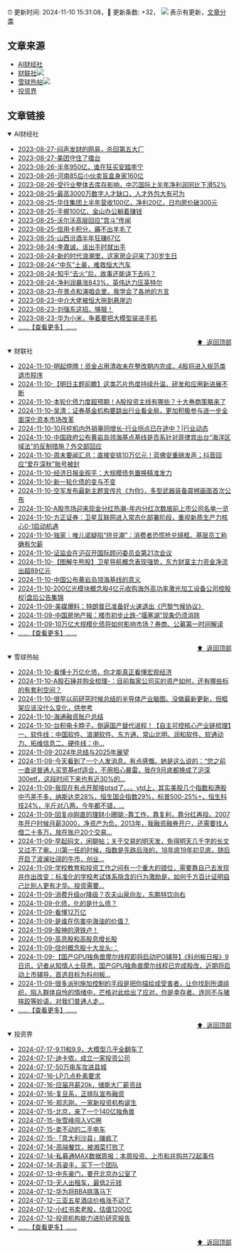 ##

:alarm_clock: 更新时间: 2024-11-10 15:31:08，:rocket: 更新条数: +32， ![](/assets/dot.png) 表示有更新，[文章分类](/TAGS.md)

## 文章来源

- [AI财经社](#ai财经社)  
- [财联社](#财联社)![](/assets/dot.png)   
- [雪球热帖](#雪球热帖)![](/assets/dot.png)   
- [投资界](#投资界)  

## 文章链接

<details open>
<summary id="ai财经社">
 AI财经社
</summary>


- [2023-08-27-闷声发财的网易，杀回第五大厂](https://www.aicaijing.com.cn/article/18610)  
- [2023-08-27-美团守住了擂台](https://www.aicaijing.com.cn/article/18611)  
- [2023-08-26-半年950亿，谁在狂买安踏李宁](https://www.aicaijing.com.cn/article/18607)  
- [2023-08-26-河南85后小伙卖盲盒身家160亿](https://www.aicaijing.com.cn/article/18608)  
- [2023-08-26-受行业整体去库存影响，中芯国际上半年净利润同比下滑52%](https://www.aicaijing.com.cn/article/18609)  
- [2023-08-25-最高3000万数字人才缺口，人才外包大有可为](https://www.aicaijing.com.cn/article/18601)  
- [2023-08-25-华住集团上半年营收100亿，净利20亿，日均房价破300元](https://www.aicaijing.com.cn/article/18602)  
- [2023-08-25-手握100亿，金山办公躺着赚钱](https://www.aicaijing.com.cn/article/18603)  
- [2023-08-25-沃尔沃高层回应“宫斗”传闻](https://www.aicaijing.com.cn/article/18604)  
- [2023-08-25-信用卡积分，薅不出羊毛了](https://www.aicaijing.com.cn/article/18605)  
- [2023-08-25-山西汾酒半年狂赚67亿](https://www.aicaijing.com.cn/article/18606)  
- [2023-08-24-李嘉诚，该出手时就出手](https://www.aicaijing.com.cn/article/18596)  
- [2023-08-24-新的时代浪潮里，这家房企迎来了30岁生日](https://www.aicaijing.com.cn/article/18597)  
- [2023-08-24-“中东”土豪，难救恒大汽车](https://www.aicaijing.com.cn/article/18598)  
- [2023-08-24-知乎“去火”后，故事还能讲下去吗？](https://www.aicaijing.com.cn/article/18599)  
- [2023-08-24-净利润暴涨843%，英伟达力压英特尔](https://www.aicaijing.com.cn/article/18600)  
- [2023-08-23-在景点和演唱会里，我学会了各地的方言](https://www.aicaijing.com.cn/article/18591)  
- [2023-08-23-中介大佬被恒大拖到悬崖边](https://www.aicaijing.com.cn/article/18592)  
- [2023-08-23-刘强东这招，够狠！](https://www.aicaijing.com.cn/article/18593)  
- [2023-08-23-华为小米，争着要把大模型装进手机](https://www.aicaijing.com.cn/article/18594)  
- [......【查看更多】......](/details/AI财经社.md)

<div align="right"><a href="#文章来源">⬆ &nbsp;返回顶部</a></div>
</details>

<details open>
<summary id="财联社">
 财联社
</summary>


- [2024-11-10-明起停牌！资金占用清收未在整改期内完成，4股将进入规范类退市程序](https://www.cls.cn/detail/1854052)  
- [2024-11-10-【明日主题前瞻】这类芯片热度持续升温，研发和应用新进展不断](https://www.cls.cn/detail/1854030)  
- [2024-11-10-本轮化债力度超预期！A股投资主线有哪些？十大券商策略来了](https://www.cls.cn/detail/1854082)  
- [2024-11-10-吴清：证券基金机构要跳出行业看全局，更加积极参与进一步全面深化资本市场改革](https://www.cls.cn/detail/1854085)  
- [2024-11-10-10月挖机内外销量同增长-行业拐点已在途中？|行业动态](https://www.cls.cn/detail/1853931)  
- [2024-11-10-中国政府公布黄岩岛领海基点基线是否系针对菲律宾出台“海洋区域法”的反制措施？外交部回应](https://www.cls.cn/detail/1853982)  
- [2024-11-10-周末要闻汇总：直接安排10万亿元！蓝佛安重磅发声；抖音回应“爱在深秋”账号被封](https://www.cls.cn/detail/1853948)  
- [2024-11-10-经济日报金观平：大规模债务置换精准发力](https://www.cls.cn/detail/1853903)  
- [2024-11-10-新一轮化债的变与不变](https://www.cls.cn/detail/1830964)  
- [2024-11-10-空军发布最新主题宣传片《为你》，多型武器装备震撼画面首次公布](https://www.cls.cn/detail/1830963)  
- [2024-11-10-A股市场迎来现金分红热潮-年内分红次数居前上市公司名单一览](https://www.cls.cn/detail/1852696)  
- [2024-11-10-方正证券：卫星互联网进入常态化部署阶段，重视新质生产力核心0-1启动机遇](https://www.cls.cn/detail/1829490)  
- [2024-11-10-独家｜唯儿诺疑陷“挤兑潮”：消费者恐慌抢兑镜框、基层员工称确有欠薪](https://www.cls.cn/detail/1853954)  
- [2024-11-10-证监会在沪召开国际顾问委员会第21次会议](https://www.cls.cn/detail/1854008)  
- [2024-11-10-【图解牛熊股】卫星导航概念表现强势，东方财富主力资金净流出超89亿元](https://www.cls.cn/detail/1854039)  
- [2024-11-10-中国公布黄岩岛领海基线的意义](https://www.cls.cn/detail/1854054)  
- [2024-11-10-200亿光模块概念股4亿元收购海外高功率激光加工设备公司控股权|盘后公告集锦](https://www.cls.cn/detail/1854065)  
- [2024-11-09-美媒爆料：特朗普已准备好火速退出《巴黎气候协议》](https://www.cls.cn/detail/1853653)  
- [2024-11-09-中国房地产报：楼市初步止跌-“堰塞湖”现象仍须消除](https://www.cls.cn/detail/1853643)  
- [2024-11-09-10万亿大规模化债将如何影响市场？券商、公募第一时间解读](https://www.cls.cn/detail/1853648)  
- [......【查看更多】......](/details/财联社.md)

<div align="right"><a href="#文章来源">⬆ &nbsp;返回顶部</a></div>
</details>

<details open>
<summary id="雪球热帖">
 雪球热帖
</summary>


- [2024-11-10-看懂十万亿化债，你才能真正看懂宏观经济](https://xueqiu.com/7318086163/311999302)  
- [2024-11-10-A股石锤并购全梳理-：目前每家公司买的资产如何，还有哪些标的有套利空间？](https://xueqiu.com/3576712780/312011954)  
- [2024-11-10-很早以前研究时候总结的半导体产业脑图。没做最新更新，但框架应该没什么变化，供参考](https://xueqiu.com/5235921801/312010293)  
- [2024-11-10-海通融资账户总结](https://xueqiu.com/6876843497/312001226)  
- [2024-11-10-台积电卡脖子，倒逼国产替代进程！【自主可控核心产业链梳理】一、软件线：中国软件、浪潮软件、东方通、常山北明、润和软件、软通动力、拓维信息二、硬件线：中...](https://xueqiu.com/4240950654/312008463)  
- [2024-11-09-2024年总结与2025年展望](https://xueqiu.com/1553799558/311930093)  
- [2024-11-09-今天看到了一个人发消息，有点感慨。她是这么说的：“您之前一直说普通人买宽基etf适合，不用担心暴雷，我在9月底都换成了沪深300etf，这段时间下来也有近30%的...](https://xueqiu.com/6594360415/311941594)  
- [2024-11-09-我现在有点开那啥ptsd了。。。ytd上，其实美股几个指数和港股中丐差不多，纳斯达克28%，恒生国企指数29%，标普500-25%+，恒生科技24%，半斤对八两，今年都不错，...](https://xueqiu.com/7286388299/311933545)  
- [2024-11-09-回复@刚直的理财小珊瑚:-靠工作，靠复利，靠分红再投。2007年开户时候月薪3000，净资产为负。2013年，我融资融券开户，还需要找人借二十多万，放在账户20个交易...](https://xueqiu.com/4111857140/311937494)  
- [2024-11-09-早起码文，闲聊帖；关于交易的明天发，免得明天几千字的长文又过不了审。川第一任的时候，指数是先跌后涨的，18年底19年初见底，随后开启了波澜壮阔的牛市，创业...](https://xueqiu.com/8740756364/311927889)  
- [2024-11-09-学校教育和投资工作之间有一个重大的错位，需要靠自己去发现并作出改变：标准化的学校考试体系隐含的行为激励是，如何千方百计证明自己比别人更有才华。投资需要...](https://xueqiu.com/1556808774/311925028)  
- [2024-11-09-消费升级or降级？农夫山泉向左，东鹏特饮向右](https://xueqiu.com/4381703788/311955614)  
- [2024-11-09-化债，化的是什么债？](https://xueqiu.com/5134180512/311928553)  
- [2024-11-09-看懂12万亿](https://xueqiu.com/7516820417/311937522)  
- [2024-11-09-是谁在伤害中海油的价值？](https://xueqiu.com/1490292536/311938529)  
- [2024-11-09-股神的滑铁卢！](https://xueqiu.com/5642562501/311955335)  
- [2024-11-09-高息股和高股息增长股](https://xueqiu.com/8164125924/311955496)  
- [2024-11-09-信创概念股十大龙头:：](https://xueqiu.com/2340613631/311952948)  
- [2024-11-09-【国产GPU独角兽摩尔线程即将启动IPO辅导】《科创板日报》9日讯，记者从知情人士获悉，国产GPU独角兽摩尔线程已完成股改，近期将启动上市辅导，首选目标为科创板...](https://xueqiu.com/5124430882/311967523)  
- [2024-11-09-很多派别施加控制的手段是把你描绘成受害者，让你找到所谓组织，陷入群体自怜的情绪中，芒格对此给出了应对，你是幸存者。连同不与猪摔跤等妙语，对我们普通人走...](https://xueqiu.com/1965894836/311979527)  
- [......【查看更多】......](/details/雪球热帖.md)

<div align="right"><a href="#文章来源">⬆ &nbsp;返回顶部</a></div>
</details>

<details open>
<summary id="投资界">
 投资界
</summary>


- [2024-07-17-9.11和9.9，大模型几乎全翻车了](https://posts.careerengine.us/p/6697778c44726b29bffa3a09)  
- [2024-07-17-迪卡侬，成立一家投资公司](https://posts.careerengine.us/p/6697778c44726b29bffa3a01)  
- [2024-07-17-50万电车攻进县城](https://posts.careerengine.us/p/6697779c831e1d29eea44253)  
- [2024-07-16-LP几点朴素要求](https://posts.careerengine.us/p/669636a8720ed522248054dc)  
- [2024-07-16-应届月薪20k，储能大厂薪资战](https://posts.careerengine.us/p/669636a8720ed522248054d4)  
- [2024-07-16-复旦系，正排队宣布融资](https://posts.careerengine.us/p/66963699cb38e136a496986c)  
- [2024-07-16-郑志刚，一家新投资机构诞生](https://posts.careerengine.us/p/66963699cb38e136a4969874)  
- [2024-07-15-北京，来了一个140亿独角兽](https://posts.careerengine.us/p/6694db59a0c3ac562b61f9af)  
- [2024-07-15-张雪峰闯入VC圈](https://posts.careerengine.us/p/6694db59a0c3ac562b61f9b7)  
- [2024-07-15-卖不动的二手电车](https://posts.careerengine.us/p/6694db6836b2f1565d9b541a)  
- [2024-07-15-「意大利沙县」赚疯了](https://posts.careerengine.us/p/6694db6836b2f1565d9b5422)  
- [2024-07-14-高端餐饮，被湘菜打败了](https://posts.careerengine.us/p/6693862333c6e710d0bf9dc4)  
- [2024-07-14-私募通MAX数据周报：本周投资、上市和并购共72起事件](https://posts.careerengine.us/p/6693862333c6e710d0bf9dcc)  
- [2024-07-14-苏姿丰，买下一个团队](https://posts.careerengine.us/p/6693861481427510b2b9c123)  
- [2024-07-13-中东豪门，要开北京办公室了](https://posts.careerengine.us/p/66922794a876f80d113b51fe)  
- [2024-07-13-无人出租车，最低2元钱](https://posts.careerengine.us/p/669227b82202ae0dfac5d713)  
- [2024-07-12-华为将BBA挑落马下](https://posts.careerengine.us/p/6690a6c68082df14ead7eaac)  
- [2024-07-12-三亚五星酒店价格涨不动了](https://posts.careerengine.us/p/6690a6c68082df14ead7eaa4)  
- [2024-07-12-小红书卖老股，估值1200亿](https://posts.careerengine.us/p/6690a6b756b00014bcc00e8f)  
- [2024-07-12-投资机构能力进阶研究报告](https://posts.careerengine.us/p/6690a6b756b00014bcc00e87)  
- [......【查看更多】......](/details/投资界.md)

<div align="right"><a href="#文章来源">⬆ &nbsp;返回顶部</a></div>
</details>
